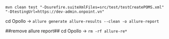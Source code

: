 `mvn clean test "-Dsurefire.suiteXmlFiles=src/test/testCreatePOMS.xml" "-DtestingUrl=https://dev-admin.onpoint.vn"`

cd Opollo -> `allure generate allure-results --clean -o allure-report`

##remove allure report##
cd Opollo -> `rm -rf allure-re*`